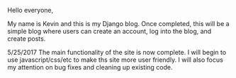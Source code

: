 Hello everyone, 

My name is Kevin and this is my Django blog. Once completed, this will be a simple blog where users can create an account, log into the blog, and create posts.

5/25/2017
The main functionality of the site is now complete. I will begin to use javascript/css/etc to make ths site more user friendly. I will also focus my attention on bug fixes and cleaning up existing code.
